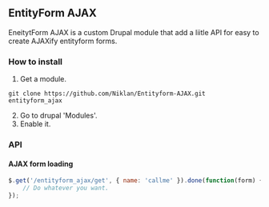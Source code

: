 ## EntityForm AJAX

EneitytForm AJAX is a custom Drupal module that add a liitle API for easy to create AJAXify entityform forms.

### How to install

1.  Get a module.
```
git clone https://github.com/Niklan/Entityform-AJAX.git entityform_ajax
```
2. Go to drupal 'Modules'.
3. Enable it.


### API

#### AJAX form loading

~~~javascript
$.get('/entityform_ajax/get', { name: 'callme' }).done(function(form) {
    // Do whatever you want.
});
~~~

